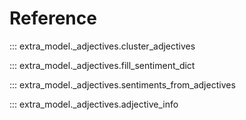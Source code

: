 # Reference

::: extra_model._adjectives.cluster_adjectives

::: extra_model._adjectives.fill_sentiment_dict

::: extra_model._adjectives.sentiments_from_adjectives

::: extra_model._adjectives.adjective_info
